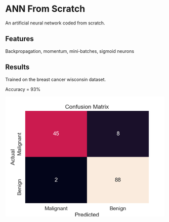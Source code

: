 # ANN From Scratch
An artificial neural network coded from scratch.

## Features
Backpropagation, momentum, mini-batches, sigmoid neurons

## Results
Trained on the breast cancer wisconsin dataset.

Accuracy = 93%

![Confusion Matrix](confusion_matrix.png?raw=true "Confusion Matrix")
